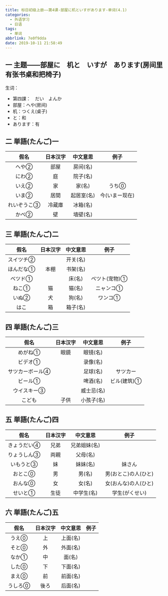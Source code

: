 ```yaml
---
title: 标日初级上册——第4课-部屋に机といすがあります-单词(4.1)
categories:
  - 外语学习
  - 日语
tags:
  - 单词
abbrlink: 7e0f9dda
date: 2019-10-11 21:58:49
---
```

## 一 主题——部屋に　机と　いすが　あります(房间里有张书桌和把椅子)

生词：  

* 第四課：　だい　よんか
* 部屋：へや(房间)
* 机：つくえ(桌子)
* と：和
* あります：有

<!--more-->

## 二 単語(たんご)一

|    假名     | 日本汉字 |  中文意思  |      例子      |
| :---------: | :------: | :--------: | :------------: |
|    へや②    |   部屋   |  房间(名)  |                |
|    にわ②    |    庭    |  院子(名)  |                |
|    いえ②    |    家    |   家(名)   |     うち⓪      |
|    いま②    |   居間   | 起居室(名) | 今(いまー现在) |
| れいぞうこ③ |  冷蔵庫  |  冰箱(名)  |                |
|    かべ②    |    壁    |  墙壁(名)  |                |

## 三 単語(たんご)二

|   假名    | 日本汉字 | 中文意思 |     例子      |
| :-------: | :------: | :------: | :-----------: |
| スイツチ② |          | 开关(名) |               |
| ほんだな① |   本棚   | 书架(名) |               |
|  ベツド①  |          |  床(名)  | ペツト(宠物)① |
|   ねこ①   |    猫    |  猫(名)  |   ニャンコ①   |
|   いぬ②   |    犬    |  狗(名)  |    ワンコ①    |
|   はこ    |    箱    | 箱子(名) |               |

## 四 単語(たんご)三

|      假名       | 日本汉字 |  中文意思  |    例子     |
| :-------------: | :------: | :--------: | :---------: |
|     めがね①     |   眼鏡   |  眼镜(名)  |             |
|     ビデオ①     |          |  录像(名)  |             |
| サツカーボール④ |          |  足球(名)  |  サツカー   |
|     ビール①     |          |  啤酒(名)  | ビル(建筑)① |
|   ウイスキー③   |          | 威士忌(名) |             |
|     こども      |   子供   | 小孩子(名) |             |

## 五 単語(たんご)四

|    假名     | 日本汉字 |   中文意思   |         例子         |
| :---------: | :------: | :----------: | :------------------: |
| きょうだい④ |   兄弟   | 兄弟姐妹(名) |                      |
| りょうしん③ |   両親   |   父母(名)   |                      |
|  いもうと③  |    妹    |   妹妹(名)   |        妹さん        |
|   おとこ⓪   |    男    |    男(名)    | 男(おとこ)の人(ひと) |
|   おんな⓪   |    女    |    女(名)    | 女(おんな)の人(ひと) |
|   せいと①   |   生徒   |  中学生(名)  |    学生(がくせい)    |

## 六 単語(たんご)五

|  假名   | 日本汉字 | 中文意思 | 例子 |
| :-----: | :------: | :------: | :--: |
|  うえ⓪  |    上    | 上面(名) |      |
|  そと⓪  |    外    | 外面(名) |      |
|  なか①  |    中    |  面(名)  |      |
|  した⓪  |    下    | 下面(名) |      |
|  まえ⓪  |    前    | 前面(名) |      |
| うしろ⓪ |   後ろ   | 后面(名) |      |
